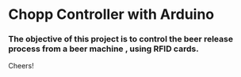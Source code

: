 # Chopp Controller with Arduino

### The objective of this project is to control the beer release process from a beer machine , using RFID cards.

Cheers!
